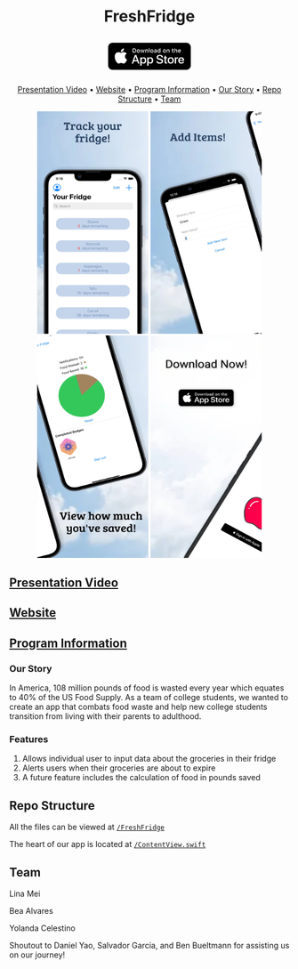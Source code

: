 # <p align="center"> FreshFridge </p>

## <p align="center" href="https://apps.apple.com/us/app/fridge-view/id6444871656?ign-itscg=30200&ign-itsct=apps_box_badge" > [<img src="appstore-badge.png" height="50">](https://apps.apple.com/us/app/fridge-view/id6444871656?ign-itscg=30200&ign-itsct=apps_box_badge) </p>

<p align="center">
  <a href="#presentation-video">Presentation Video</a> •
  <a href="#website">Website</a> •
  <a href="#program-information">Program Information</a> •
  <a href="#our-story">Our Story</a> •
  <a href="#repo-structure">Repo Structure</a> •
  <a href="#team">Team</a>
</p>

<p align="center">
  <img src="/screenshot1.jpeg" width=200 height=400/>
  <img src="/screenshot2.jpeg" width=200 height=400/> 
  <img src="/screenshot3.jpeg" width=200 height=400/>
  <img src="/screenshot4.jpeg" width=200 height=400/>
</p>

## [Presentation Video](https://youtu.be/yAhsvabrIwg)

## [Website](https://fridgeview2022.wixsite.com/fridge-view)
## [Program Information](https://www.eccchicago.org/2022-app-accelerator.html)

### Our Story
In America, 108 million pounds of food is wasted every year which equates to 40% of the US Food Supply.
As a team of college students, we wanted to create an app that combats food waste and help new college students transition from living with their parents to adulthood.

### Features
1) Allows individual user to input data about the groceries in their fridge
2) Alerts users when their groceries are about to expire
3) A future feature includes the calculation of food in pounds saved

## Repo Structure
All the files can be viewed at [`/FreshFridge`](https://github.com/linamei0616/FreshFridge/tree/main/FreshFridge/FreshFridge)

The heart of our app is located at [`/ContentView.swift`](https://github.com/linamei0616/FreshFridge/blob/main/FreshFridge/FreshFridge/Views/ContentView.swift)

## Team
Lina Mei

Bea Alvares

Yolanda Celestino

Shoutout to Daniel Yao, Salvador Garcia, and Ben Bueltmann for assisting us on our journey!
